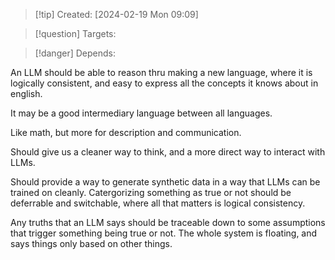 
>[!tip] Created: [2024-02-19 Mon 09:09]

>[!question] Targets: 

>[!danger] Depends: 

An LLM should be able to reason thru making a new language, where it is logically consistent, and easy to express all the concepts it knows about in english.

It may be a good intermediary language between all languages.

Like math, but more for description and communication.

Should give us a cleaner way to think, and a more direct way to interact with LLMs.

Should provide a way to generate synthetic data in a way that LLMs can be trained on cleanly.  Catergorizing something as true or not should be deferrable and switchable, where all that matters is logical consistency.

Any truths that an LLM says should be traceable down to some assumptions that trigger something being true or not.  The whole system is floating, and says things only based on other things.